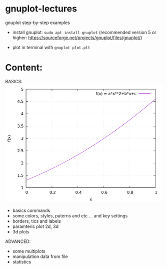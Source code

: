 # gnuplot-lectures
gnuplot step-by-step examples

* install gnuplot: `sudo apt install gnuplot` (recommended version 5 or higher: https://sourceforge.net/projects/gnuplot/files/gnuplot/)

* plot in terminal with `gnuplot plot.plt`

# Content:

BASICS:
![](misc/plot1.gif)
* basics commands 
* some colors, styles, paterns and etc  ... and key settings
* borders, tics and labels
* paramteric plot 2d, 3d
* 3d plots

ADVANCED:
* some multiplots
* manipulation data from file
* statistics

